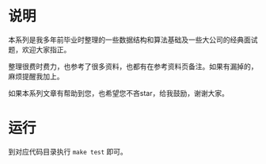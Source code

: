 # 说明

本系列是我多年前毕业时整理的一些数据结构和算法基础及一些大公司的经典面试题，欢迎大家指正。

整理很费时费力，也参考了很多资料，也都有在参考资料页备注。如果有漏掉的，麻烦提醒我加上。

如果本系列文章有帮助到您，也希望您不吝star，给我鼓励，谢谢大家。

# 运行
到对应代码目录执行 `make test` 即可。
